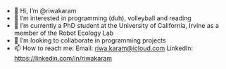 - 👋 Hi, I’m @riwakaram
- 👀 I’m interested in programming (duh), volleyball and reading
- 🌱 I’m currently a PhD student at the University of California, Irvine as a member of the Robot Ecology Lab
- 💞️ I’m looking to collaborate in programming projects
- 📫 How to reach me:
      Email: riwa.karam@icloud.com
      LinkedIn: https://linkedin.com/in/riwakaram
